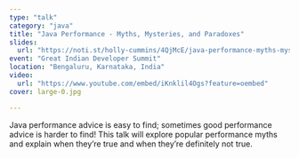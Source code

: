 ```yaml
---
type: "talk"
category: "java"
title: "Java Performance - Myths, Mysteries, and Paradoxes"
slides:
  url: "https://noti.st/holly-cummins/4QjMcE/java-performance-myths-mysteries-and-paradoxes"
event: "Great Indian Developer Summit"
location: "Bengaluru, Karnataka, India"
video:
  url: "https://www.youtube.com/embed/iKnklil4Ogs?feature=oembed"
cover: large-0.jpg

---
```

Java performance advice is easy to find; sometimes good performance advice is harder to find! This talk will explore popular performance myths and explain when they’re true and when they’re definitely not true.